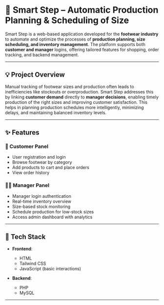 # 👟 Smart Step – Automatic Production Planning & Scheduling of Size

Smart Step is a web-based application developed for the **footwear industry** to automate and optimize the processes of **production planning, size scheduling, and inventory management**. The platform supports both **customer and manager** logins, offering tailored features for shopping, order tracking, and backend management.

---

## 💡 Project Overview

Manual tracking of footwear sizes and production often leads to inefficiencies like stockouts or overproduction. Smart Step addresses this by linking **customer demand** directly to **manager decisions**, enabling timely production of the right sizes and improving customer satisfaction. This helps in planning production schedules more intelligently, minimizing delays, and maintaining balanced inventory levels.

---

## ✨ Features

### 🛒 Customer Panel
- User registration and login
- Browse footwear by category
- Add products to cart and place orders
- View order history

### 🧑‍💼 Manager Panel
- Manager login authentication
- Real-time inventory overview
- Size-based stock monitoring
- Schedule production for low-stock sizes
- Access admin dashboard with analytics

---

## 🔧 Tech Stack

- **Frontend**:  
  - HTML  
  - Tailwind CSS  
  - JavaScript (basic interactions)

- **Backend**:  
  - PHP  
  - MySQL  

---



